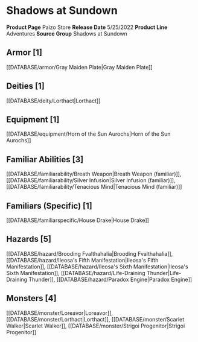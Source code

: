 ﻿---
id: '121'
name: Shadows at Sundown
rarity: Common
type: Source

---
# Shadows at Sundown

**Product Page** Paizo Store
**Release Date** 5/25/2022
**Product Line** Adventures
**Source Group** Shadows at Sundown

## Armor [1]

[[DATABASE/armor/Gray Maiden Plate|Gray Maiden Plate]]

## Deities [1]

[[DATABASE/deity/Lorthact|Lorthact]]

## Equipment [1]

[[DATABASE/equipment/Horn of the Sun Aurochs|Horn of the Sun Aurochs]]

## Familiar Abilities [3]

[[DATABASE/familiarability/Breath Weapon|Breath Weapon (familiar)]], [[DATABASE/familiarability/Silver Infusion|Silver Infusion (familiar)]], [[DATABASE/familiarability/Tenacious Mind|Tenacious Mind (familiar)]]

## Familiars (Specific) [1]

[[DATABASE/familiarspecific/House Drake|House Drake]]

## Hazards [5]

[[DATABASE/hazard/Brooding Fvalthahalia|Brooding Fvalthahalia]], [[DATABASE/hazard/Ileosa's Fifth Manifestation|Ileosa's Fifth Manifestation]], [[DATABASE/hazard/Ileosa's Sixth Manifestation|Ileosa's Sixth Manifestation]], [[DATABASE/hazard/Life-Draining Thunder|Life-Draining Thunder]], [[DATABASE/hazard/Paradox Engine|Paradox Engine]]

## Monsters [4]

[[DATABASE/monster/Loreavor|Loreavor]], [[DATABASE/monster/Lorthact|Lorthact]], [[DATABASE/monster/Scarlet Walker|Scarlet Walker]], [[DATABASE/monster/Strigoi Progenitor|Strigoi Progenitor]]